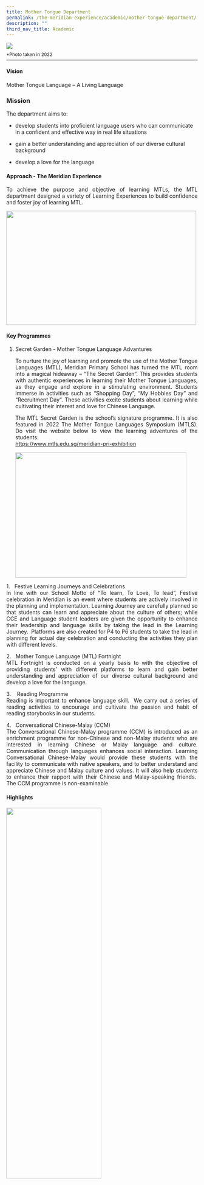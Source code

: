 ```yaml
---
title: Mother Tongue Department
permalink: /the-meridian-experience/academic/mother-tongue-department/
description: ""
third_nav_title: Academic
---
```

![](/images/Our%20Staff/2022%20Dept%20Photo/MOTHER%20TONGUE%20LANGUAGES.jpg)
<p style="line-height:0.1em; font-size: 12px;">*Photo taken in 2022</p>
<hr>

#### Vision
<p>Mother Tongue Language – A Living Language</p>

### Mission
The department aims to:  

*   develop students into proficient language users who can communicate in a confident and effective way in real life situations  
    
*   gain a better understanding and appreciation of our diverse cultural background  
    
*   develop a love for the language

#### Approach - The Meridian Experience

<p align = "justify">To achieve the purpose and objective of learning MTLs, the MTL department designed a variety of Learning Experiences to build confidence and foster joy of learning MTL.</p>

<img src="/images/The%20Meridian%20Experience/Mother%20Tongue%20Dept/2023/MTL1.png" style="width:500px;height:300px;float:center">


#### Key Programmes
 <ol>
<li>Secret Garden - Mother Tongue Language Advantures</li>
		<p align = "justify">To nurture the joy of learning and promote the use of the Mother Tongue Languages (MTL), Meridian Primary School has turned the MTL room into a magical hideaway – “The Secret Garden”. This provides students with authentic experiences in learning their Mother Tongue Languages, as they engage and explore in a stimulating environment. Students immerse in activities such as “Shopping Day”, “My Hobbies Day” and “Recruitment Day”. These activities excite students about learning while cultivating their interest and love for Chinese Language.</p>
	<p align = "justify">The MTL Secret Garden is the school’s signature programme. It is also featured in 2022 The Mother Tongue Languages Symposium (MTLS). Do visit the website below to view the learning adventures of the students:<br><a href = "https://www.mtls.edu.sg/meridian-pri-exhibition">https://www.mtls.edu.sg/meridian-pri-exhibition</a></p>
	<img src="/images/The%20Meridian%20Experience/Mother%20Tongue%20Dept/2023/MTL2.jpg" style="width:450px;height:330px;float:center">
</ol>

<p align = "justify">1.   Festive Learning Journeys and Celebrations<br>
In line with our School Motto of “To learn, To Love, To lead”, Festive celebration in Meridian is an event where students are actively involved in the planning and implementation. Learning Journey are carefully planned so that students can learn and appreciate about the culture of others; while CCE and Language student leaders are given the opportunity to enhance their leadership and language skills by taking the lead in the Learning Journey.  Platforms are also created for P4 to P6 students to take the lead in planning for actual day celebration and conducting the activities they plan with different levels.</p>

<p align = "justify">2.   Mother Tongue Language (MTL) Fortnight<br>
MTL Fortnight is conducted on a yearly basis to with the objective of providing students’ with different platforms to learn and gain better understanding and appreciation of our diverse cultural background and develop a love for the language.</p>

<p align = "justify">3.    Reading Programme<br>
Reading is important to enhance language skill.  We carry out a series of reading activities to encourage and cultivate the passion and habit of reading storybooks in our students.</p>

<p align = "justify">4.   Conversational Chinese-Malay (CCM)<br>
The Conversational Chinese-Malay programme (CCM) is introduced as an enrichment programme for non-Chinese and non-Malay students who are interested in learning Chinese or Malay language and culture. Communication through languages enhances social interaction. Learning Conversational Chinese-Malay would provide these students with the facility to communicate with native speakers, and to better understand and appreciate Chinese and Malay culture and values. It will also help students to enhance their rapport with their Chinese and Malay-speaking friends.  The CCM programme is non-examinable.</p>

#### Highlights
<img src="/images/The%20Meridian%20Experience/Mother%20Tongue%20Dept/MT4.jpg" style="width: 70.5%; height: 50%"/>
<p align = "center">MTL Fortnight language games supported by the PSG</p>

<img src="/images/The%20Meridian%20Experience/Mother%20Tongue%20Dept/MT1-720x405.jpg" style="width: 70.5%; height: 50%"/>
<p align = "center">Appreciation of Tea culture</p>

<img src="/images/The%20Meridian%20Experience/Mother%20Tongue%20Dept/MT3.jpg" style="width: 70.5%; height: 50%"/>
<p align = "center">Enjoying Indian cuisine for LJ to Little India</p>

<img src="/images/The%20Meridian%20Experience/Mother%20Tongue%20Dept/MT5-720x540.jpg" style="width: 70.5%; height: 50%"/>
<p align = "center">Story telling session by our Parent Volunteers</p>

<img src="/images/The%20Meridian%20Experience/Mother%20Tongue%20Dept/MT2.jpg" style="width: 70.5%; height: 50%"/>
<p align = "center">At a Learning Journey</p>

<img src="/images/The%20Meridian%20Experience/Mother%20Tongue%20Dept/MT_CPES-1.jpg" style="width: 70.5%; height: 50%"/>

<p align = "center">Students attending “Wizard of Oz” musical at the Singapore Chinese Cultural Centre. The educational play explores key themes of friendship, courage, love and teamwork, and inspires them to pursue 
their dreams with perseverance</p>

<p>For enquiries on the school’s Mother Tongue Department, please email:</p>
<a href="mailto:anna_lim_lin_lin@moe.edu.sg">Mdm Anna Lim (Head of Department)</a>